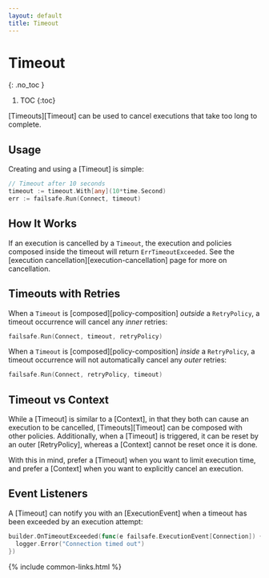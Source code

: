 ```yaml
---
layout: default
title: Timeout
---
```


# Timeout
{: .no_toc }

1. TOC
{:toc}

[Timeouts][Timeout] can be used to cancel executions that take too long to complete.

## Usage

Creating and using a [Timeout] is simple:

```go
// Timeout after 10 seconds
timeout := timeout.With[any](10*time.Second)
err := failsafe.Run(Connect, timeout)
```

## How It Works

If an execution is cancelled by a `Timeout`, the execution and policies composed inside the timeout will return `ErrTimeoutExceeded`. See the [execution cancellation][execution-cancellation] page for more on cancellation.

## Timeouts with Retries

When a `Timeout` is [composed][policy-composition] _outside_ a `RetryPolicy`, a timeout occurrence will cancel any _inner_ retries:

```go
failsafe.Run(Connect, timeout, retryPolicy)
```

When a `Timeout` is [composed][policy-composition] _inside_ a `RetryPolicy`, a timeout occurrence will not automatically cancel any _outer_ retries:

```go
failsafe.Run(Connect, retryPolicy, timeout)
```

## Timeout vs Context

While a [Timeout] is similar to a [Context], in that they both can cause an execution to be cancelled, [Timeouts][Timeout] can be composed with other policies. Additionally, when a [Timeout] is triggered, it can be reset by an outer [RetryPolicy], whereas a [Context] cannot be reset once it is done. 

With this in mind, prefer a [Timeout] when you want to limit execution time, and prefer a [Context] when you want to explicitly cancel an execution.

## Event Listeners

A [Timeout] can notify you with an [ExecutionEvent] when a timeout has been exceeded by an execution attempt:

```go
builder.OnTimeoutExceeded(func(e failsafe.ExecutionEvent[Connection]) {
  logger.Error("Connection timed out")
})
```

{% include common-links.html %}